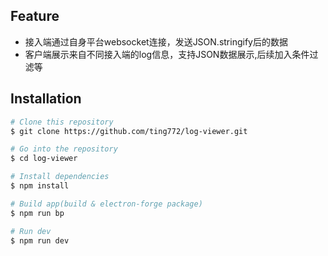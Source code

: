 ## Feature

* 接入端通过自身平台websocket连接，发送JSON.stringify后的数据
* 客户端展示来自不同接入端的log信息，支持JSON数据展示,后续加入条件过滤等

## Installation

```bash
# Clone this repository
$ git clone https://github.com/ting772/log-viewer.git

# Go into the repository
$ cd log-viewer

# Install dependencies
$ npm install

# Build app(build & electron-forge package)
$ npm run bp

# Run dev
$ npm run dev
```